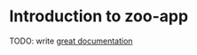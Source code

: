 # Introduction to zoo-app

TODO: write [great documentation](http://jacobian.org/writing/what-to-write/)
